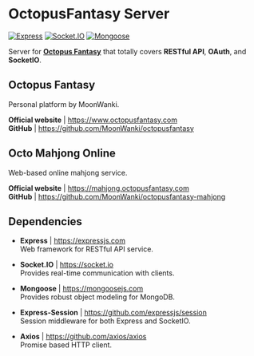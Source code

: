 # OctopusFantasy Server

[![Express](https://img.shields.io/badge/Express-v4.16.4-red.svg?style=flat-square)](https://reactjs.org/)
[![Socket.IO](https://img.shields.io/badge/Socket.IO-v2.2.0-yellowgreen.svg?style=flat-square)](https://socket.io/)
[![Mongoose](https://img.shields.io/badge/Mongoose-v5.4.16-47A248.svg?style=flat-square&logo=MongoDB)](https://mongoosejs.com/)

Server for [**Octopus Fantasy**](https://mahjong.octopusfantasy.com) that totally covers **RESTful API**, **OAuth**, and **SocketIO**.  

## Octopus Fantasy

Personal platform by MoonWanki.
    
**Official website** | https://www.octopusfantasy.com  
**GitHub** | https://github.com/MoonWanki/octopusfantasy  

## Octo Mahjong Online

Web-based online mahjong service.  
  
**Official website** | https://mahjong.octopusfantasy.com  
**GitHub** | https://github.com/MoonWanki/octopusfantasy-mahjong  

## Dependencies  

- **Express** | https://expressjs.com  
Web framework for RESTful API service.  

- **Socket<span>.</span>IO** | https://socket.io  
Provides real-time communication with clients.  

- **Mongoose** | https://mongoosejs.com  
Provides robust object modeling for MongoDB.  

- **Express-Session** | https://github.com/expressjs/session  
Session middleware for both Express and SocketIO.  

- **Axios** | https://github.com/axios/axios  
Promise based HTTP client.  
